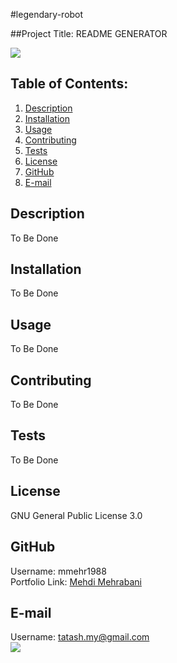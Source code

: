 
  
  #legendary-robot

  ##Project Title: README GENERATOR

  <a href="https://choosealicense.com/licenses/gpl-3.0" target="_blank"><img src="https://img.shields.io/badge/License-GPLv3-blue.svg" /></a>

  ## Table of Contents:
  1. [Description](#description) 
  2. [Installation](#Installation)
  3. [Usage](#Usage)  
  4. [Contributing](#Contributing)
  5. [Tests](#Tests)
  6. [License](#License)
  7. [GitHub](#GitHub)
  8. [E-mail](#E-mail)

  ## Description
  To Be Done 

  ## Installation
  To Be Done

  ## Usage
  To Be Done

  ## Contributing
  To Be Done

  ## Tests
  To Be Done

  ## License
  GNU General Public License 3.0
  
  ## GitHub
  Username: mmehr1988<br>
  Portfolio Link: [Mehdi Mehrabani](https://github.com/mmehr1988)
  
  ## E-mail
  Username: tatash.my@gmail.com<br>
  <a href="mailto:tatash.my@gmail.com" target="_blank"><img src="https://img.shields.io/badge/Gmail-D14836?style=for-the-badge&logo=gmail&logoColor=white" /></a>
  